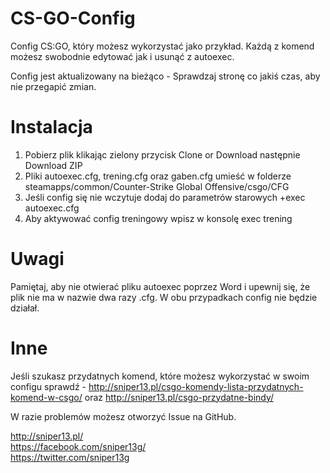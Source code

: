 # CS-GO-Config
Config CS:GO, który możesz wykorzystać jako przykład. Każdą z komend możesz swobodnie edytować jak i usunąć z autoexec.

Config jest aktualizowany na bieżąco - Sprawdzaj stronę co jakiś czas, aby nie przegapić zmian.

# Instalacja

1. Pobierz plik klikając zielony przycisk Clone or Download następnie Download ZIP
2. Pliki autoexec.cfg, trening.cfg oraz gaben.cfg umieść w folderze steamapps/common/Counter-Strike Global Offensive/csgo/CFG
3. Jeśli config się nie wczytuje dodaj do parametrów starowych +exec autoexec.cfg
4. Aby aktywować config treningowy wpisz w konsolę exec trening

# Uwagi

Pamiętaj, aby nie otwierać pliku autoexec poprzez Word i upewnij się, że plik nie ma w nazwie dwa razy .cfg. W obu przypadkach config nie będzie działał.

# Inne

Jeśli szukasz przydatnych komend, które możesz wykorzystać w swoim configu sprawdź  - http://sniper13.pl/csgo-komendy-lista-przydatnych-komend-w-csgo/ oraz http://sniper13.pl/csgo-przydatne-bindy/

W razie problemów możesz otworzyć Issue na GitHub.

http://sniper13.pl/ <br>
https://facebook.com/sniper13g/ <br>
https://twitter.com/sniper13g
